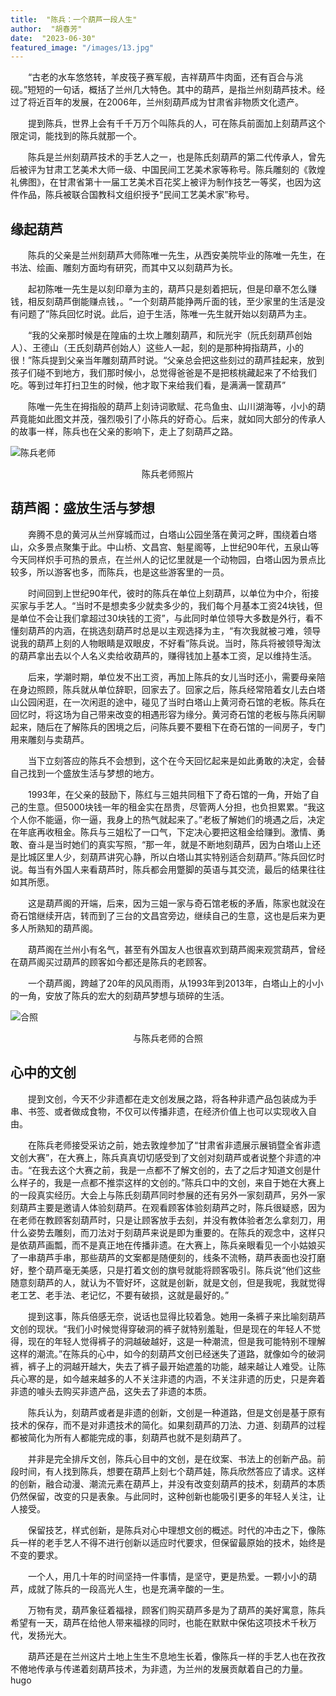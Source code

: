 ```yaml
---
title:  "陈兵：一个葫芦一段人生"
author:  "胡春芳"
date:  "2023-06-30"
featured_image: "/images/13.jpg"
---
```

&emsp;&emsp;“古老的水车悠悠转，羊皮筏子赛军舰，吉祥葫芦牛肉面，还有百合与洮砚。”短短的一句话，概括了兰州几大特色。其中的葫芦，是指兰州刻葫芦技术。经过了将近百年的发展，在2006年，兰州刻葫芦成为甘肃省非物质文化遗产。

&emsp;&emsp;提到陈兵，世界上会有千千万万个叫陈兵的人，可在陈兵前面加上刻葫芦这个限定词，能找到的陈兵就那一个。

&emsp;&emsp;陈兵是兰州刻葫芦技术的手艺人之一，也是陈氏刻葫芦的第二代传承人，曾先后被评为甘肃工艺美术大师一级、中国民间工艺美术家等称号。陈兵雕刻的《敦煌礼佛图》，在甘肃省第十一届工艺美术百花奖上被评为制作技艺一等奖，也因为这件作品，陈兵被联合国教科文组织授予“民间工艺美术家”称号。

## 缘起葫芦
&emsp;&emsp;陈兵的父亲是兰州刻葫芦大师陈唯一先生，从西安美院毕业的陈唯一先生，在书法、绘画、雕刻方面均有研究，而其中又以刻葫芦为长。

&emsp;&emsp;起初陈唯一先生是以刻印章为主的，葫芦只是刻着把玩，但是印章不怎么赚钱，相反刻葫芦倒能赚点钱，。“一个刻葫芦能挣两斤面的钱，至少家里的生活是没有问题了”陈兵回忆时说。此后，迫于生活，陈唯一先生就开始以刻葫芦为主。

&emsp;&emsp;“我的父亲那时候是在隍庙的土坎上雕刻葫芦，和阮光宇（阮氏刻葫芦创始人）、王德山（王氏刻葫芦创始人）这些人一起，刻的是那种拇指葫芦，小的很！”陈兵提到父亲当年雕刻葫芦时说。“父亲总会把这些刻过的葫芦挂起来，放到孩子们碰不到地方，我们那时候小，总觉得爸爸是不是把核桃藏起来了不给我们吃。等到过年打扫卫生的时候，他才取下来给我们看，是满满一筐葫芦”

&emsp;&emsp;陈唯一先生在拇指般的葫芦上刻诗词歌赋、花鸟鱼虫、山川湖海等，小小的葫芦竟能如此图文并茂，强烈吸引了小陈兵的好奇心。后来，就如同大部分的传承人的故事一样，陈兵也在父亲的影响下，走上了刻葫芦之路。

![陈兵老师](/images/1.jpg)
<center>陈兵老师照片</center>

## 葫芦阁：盛放生活与梦想
&emsp;&emsp;奔腾不息的黄河从兰州穿城而过，白塔山公园坐落在黄河之畔，围绕着白塔山，众多景点聚集于此。中山桥、文昌宫、魁星阁等，上世纪90年代，五泉山等今天同样炽手可热的景点，在兰州人的记忆里就是一个动物园，白塔山因为景点比较多，所以游客也多，而陈兵，也是这些游客里的一员。

&emsp;&emsp;时间回到上世纪90年代，彼时的陈兵在单位上刻葫芦，以单位为中介，衔接买家与手艺人。“当时不是想卖多少就卖多少的，我们每个月基本工资24块钱，但是单位不会让我们拿超过30块钱的工资”，与此同时单位领导大多数是外行，看不懂刻葫芦的内涵，在挑选刻葫芦时总是以主观选择为主，“有次我就被刁难，领导说我的葫芦上刻的人物眼睛是双眼皮，不好看”陈兵说。当时，陈兵将被领导淘汰的葫芦拿出去以个人名义卖给收葫芦的，赚得钱加上基本工资，足以维持生活。

&emsp;&emsp;后来，学潮时期，单位发不出工资，再加上陈兵的女儿当时还小，需要母亲陪在身边照顾，陈兵就从单位辞职，回家去了。回家之后，陈兵经常陪着女儿去白塔山公园闲逛，在一次闲逛的途中，碰见了当时白塔山上黄河奇石馆的老板。陈兵在回忆时，将这场为自己带来改变的相遇形容为缘分。黄河奇石馆的老板与陈兵闲聊起来，随后在了解陈兵的困境之后，问陈兵要不要租下在奇石馆的一间房子，专门用来雕刻与卖葫芦。

&emsp;&emsp;当下立刻答应的陈兵不会想到，这个在今天回忆起来是如此勇敢的决定，会替自己找到一个盛放生活与梦想的地方。

&emsp;&emsp;1993年，在父亲的鼓励下，陈红与三姐共同租下了奇石馆的一角，开始了自己的生意。但5000块钱一年的租金实在昂贵，尽管两人分担，也负担累累。“我这个人你不能逼，你一逼，我身上的热气就起来了。”老板了解她们的境遇之后，决定在年底再收租金。陈兵与三姐松了一口气，下定决心要把这租金给赚到。激情、勇敢、奋斗是当时她们的真实写照，“那一年，就是不断地刻葫芦，因为白塔山上还是比城区里人少，刻葫芦讲究心静，所以白塔山其实特别适合刻葫芦。”陈兵回忆时说。每当有外国人来看葫芦时，陈兵都会用蹩脚的英语与其交流，最后的结果往往如其所愿。

&emsp;&emsp;这是葫芦阁的开端，后来，因为三姐一家与奇石馆老板的矛盾，陈家也就没在奇石馆继续开店，转而到了三台的文昌宫旁边，继续自己的生意，这也是后来为更多人所熟知的葫芦阁。

&emsp;&emsp;葫芦阁在兰州小有名气，甚至有外国友人也很喜欢到葫芦阁来观赏葫芦，曾经在葫芦阁买过葫芦的顾客如今都还是陈兵的老顾客。

&emsp;&emsp;一个葫芦阁，跨越了20年的风风雨雨，从1993年到2013年，白塔山上的小小的一角，安放了陈兵的宏大的刻葫芦梦想与琐碎的生活。

![合照](/images/5.jpg)
<center>与陈兵老师的合照</center>

## 心中的文创
&emsp;&emsp;提到文创，今天不少非遗都在走文创发展之路，将各种非遗产品包装成为手串、书签、或者做成食物，不仅可以传播非遗，在经济价值上也可以实现收入自由。

&emsp;&emsp;在陈兵老师接受采访之前，她去敦煌参加了“甘肃省非遗展示展销暨全省非遗文创大赛”，在大赛上，陈兵真真切切感受到了文创对刻葫芦或者说整个非遗的冲击。“在我去这个大赛之前，我是一点都不了解文创的，去了之后才知道文创是什么样子的，我是一点都不推崇这样的文创的。”陈兵口中的文创，来自于她在大赛上的一段真实经历。大会上与陈氏刻葫芦同时参展的还有另外一家刻葫芦，另外一家刻葫芦主要是邀请人体验刻葫芦。在观看顾客体验刻葫芦之时，陈兵很疑惑，因为在老师在教顾客刻葫芦时，只是让顾客放手去刻，并没有教体验者怎么拿刻刀，用什么姿势去雕刻，而刀法对于刻葫芦来说是即为重要的。在陈兵的观念中，这样只是依葫芦画瓢，而不是真正地在传播非遗。在大赛上，陈兵亲眼看见一个小姑娘买了一串葫芦手串，那些葫芦的文案都是随便刻的，线条不流畅，葫芦表面也没打磨好，整个葫芦毫无美感，只是打着文创的旗号就能将顾客吸引。陈兵说“他们这些随意刻葫芦的人，就认为不管好坏，这就是创新，就是文创，但是我呢，我就觉得老工艺、老手法、老记忆，不要有破损，这就是最好的。”

&emsp;&emsp;提到这事，陈兵倍感无奈，说话也显得比较着急。她用一条裤子来比喻刻葫芦文创的现状。“我们小时候觉得穿破洞的裤子就特别羞耻，但是现在的年轻人不觉得，现在的年轻人觉得裤子的洞越破越好，这是一种潮流，但是我可能特别不理解这样的潮流。”在陈兵的心中，如今的刻葫芦文创已经迷失了道路，就像如今的破洞裤，裤子上的洞越开越大，失去了裤子最开始遮羞的功能，越来越让人难受。让陈兵心寒的是，如今越来越多的人不关注非遗的内涵，不关注非遗的历史，只是奔着非遗的噱头去购买非遗产品，这失去了非遗的本质。

&emsp;&emsp;陈兵认为，刻葫芦或者是非遗的创新，文创是一种道路，但是文创是基于原有技术的保存，而不是对非遗技术的简化。如果刻葫芦的刀法、力道、刻葫芦的过程都被简化为所有人都能完成的事，刻葫芦也就不是刻葫芦了。

&emsp;&emsp;并非是完全排斥文创，陈兵心目中的文创，是在纹案、书法上的创新产品。前段时间，有人找到陈兵，想要在葫芦上刻七个葫芦娃，陈兵欣然答应了请求。这样的创新，融合动漫、潮流元素在葫芦上，并没有改变刻葫芦的技术，刻葫芦的本质仍然保留，改变的只是表象。与此同时，这种创新也能吸引更多的年轻人关注，让人接受。

&emsp;&emsp;保留技艺，样式创新，是陈兵对心中理想文创的概述。时代的冲击之下，像陈兵一样的老手艺人不得不进行创新以适应时代要求，但保留最原始的技术，始终是不变的要求。

&emsp;&emsp;一个人，用几十年的时间坚持一件事情，是坚守，更是热爱。一颗小小的葫芦，成就了陈兵的一段高光人生，也是充满辛酸的一生。

&emsp;&emsp;万物有灵，葫芦象征着福禄，顾客们购买葫芦多是为了葫芦的美好寓意，陈兵希望有一天，葫芦在给他人带来福禄的同时，也能在默默中保佑这项技术千秋万代，发扬光大。

&emsp;&emsp;葫芦还是在兰州这片土地上生生不息地生长着，像陈兵一样的手艺人也在孜孜不倦地传承与传递着刻葫芦技术，为非遗，为兰州的发展贡献着自己的力量。hugo